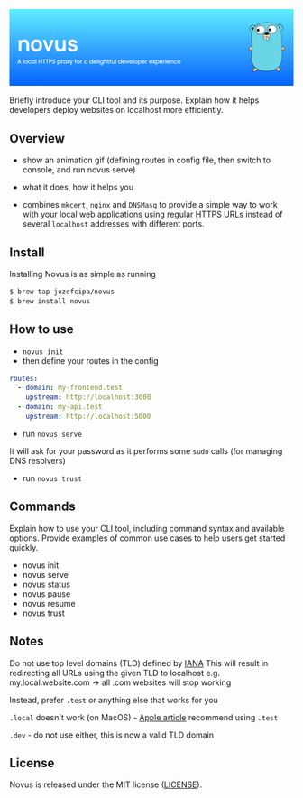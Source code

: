 <p align="center">
  <img src="./assets/banner.png">
</p>

Briefly introduce your CLI tool and its purpose. Explain how it helps developers deploy websites on localhost more efficiently.

## Overview
- show an animation gif (defining routes in config file, then switch to console, and run novus serve)
- what it does, how it helps you

- combines `mkcert`, `nginx` and `DNSMasq` to provide a simple way to work with your local web applications using regular HTTPS URLs instead of several `localhost` addresses with different ports.

## Install
Installing Novus is as simple as running 
```bash
$ brew tap jozefcipa/novus
$ brew install novus
```

## How to use
- `novus init`
- then define your routes in the config
```yaml
routes:
  - domain: my-frontend.test
    upstream: http://localhost:3000
  - domain: my-api.test
    upstream: http://localhost:5000
```

- run `novus serve`

It will ask for your password as it performs some `sudo` calls (for managing DNS resolvers)

- run `novus trust`

## Commands
Explain how to use your CLI tool, including command syntax and available options. Provide examples of common use cases to help users get started quickly.

- novus init
- novus serve
- novus status
- novus pause
- novus resume
- novus trust

## Notes
Do not use top level domains (TLD) defined by [IANA](https://www.iana.org/domains/root/db)
This will result in redirecting all URLs using the given TLD to localhost
e.g. my.local.website.com -> all .com websites will stop working

Instead, prefer `.test` or anything else that works for you

`.local` doesn't work (on MacOS) - [Apple article](https://support.apple.com/en-us/101471)
recommend using `.test`

`.dev` - do not use either, this is now a valid TLD domain

## License
Novus is released under the MIT license ([LICENSE](./LICENSE)).
